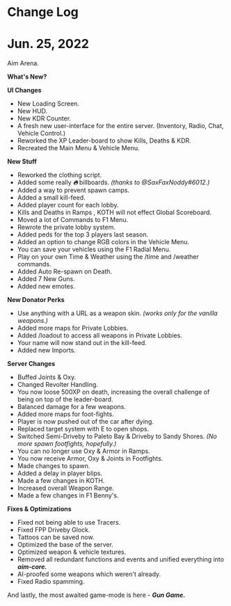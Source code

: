 # Change Log

# Jun. 25, 2022

Aim Arena.

**What's New?**

**UI Changes**
- New Loading Screen.
- New HUD.
- New KDR Counter.
- A fresh new user-interface for the entire server. (Inventory, Radio, Chat, Vehicle Control.)
- Reworked the XP Leader-board to show Kills, Deaths & KDR.
- Recreated the Main Menu & Vehicle Menu.

**New Stuff** 
- Reworked the clothing script.
- Added some really ***:fire:*** billboards. *(thanks to @SaxFaxNoddy#6012.)*
- Added a way to prevent spawn camps.
- Added a small kill-feed.
- Added player count for each lobby.
- Kills and Deaths in Ramps , KOTH will not effect Global Scoreboard.
- Moved a lot of Commands to F1 Menu.
- Rewrote the private lobby system.
- Added peds for the top 3 players last season.
- Added an option to change RGB colors in the Vehicle Menu.
- You can save your vehicles using the F1 Radial Menu.
- Play on your own Time & Weather using the /time and /weather commands.
- Added Auto Re-spawn on Death.
- Added 7 New Guns.
- Added new emotes.

**New Donator Perks**
- Use anything with a URL as a weapon skin.  *(works only for the vanilla weapons.)*
- Added more maps for Private Lobbies.
- Added /loadout to access all weapons in Private Lobbies.
- Your name will now stand out in the kill-feed. 
- Added new Imports.

**Server Changes**
- Buffed Joints & Oxy.
- Changed Revolter Handling.
- You now loose 500XP on death, increasing the overall challenge of being on top of the leader-board. 
- Balanced damage for a few weapons.
- Added more maps for foot-fights.
- Player is now pushed out of the car after dying.
- Replaced target system with E to open shops.
- Switched Semi-Driveby to Paleto Bay & Driveby to Sandy Shores. *(No more spawn footfights, hopefully.)*
- You can no longer use Oxy & Armor in Ramps.
- You now receive Armor, Oxy & Joints in Footfights.
- Made changes to spawn.
- Added a delay in player blips.
- Made a few changes in KOTH.
- Increased overall Weapon Range.
- Made a few changes in F1 Benny's.

**Fixes & Optimizations**
- Fixed not being able to use Tracers.
- Fixed FPP Driveby Glock.
- Tattoos can be saved now.
- Optimized the base of the server.
- Optimized weapon & vehicle textures.
- Removed all redundant functions and events and unified everything into ***aim-core.***
- AI-proofed some weapons which weren't already.
- Fixed Radio spamming.


And lastly, the most awaited game-mode is here - ***Gun Game.***
